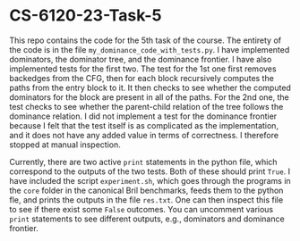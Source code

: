 # CS-6120-23-Task-5
This repo contains the code for the 5th task of the course. The entirety of the code is in the file `my_dominance_code_with_tests.py`.
I have implemented dominators, the dominator tree, and the dominance frontier.
I have also implemented tests for the first two.
The test for the 1st one first removes backedges from the CFG, then for each block recursively computes the paths from the entry block to it.
It then checks to see whether the computed dominators for the block are present in all of the paths.
For the 2nd one, the test checks to see whether the parent-child relation of the tree follows the dominance relation.
I did not implement a test for the dominance frontier because I felt that the test itself is as complicated as the implementation, and it does not have any
added value in terms of correctness.
I therefore stopped at manual inspection.

Currently, there are two active `print` statements in the python file, which correspond to the outputs of the two tests.
Both of these should print `True`.
I have included the script `experiment.sh`, which goes through the programs in the `core` folder in the canonical Bril benchmarks, feeds them to the
python fle, and prints the outputs in the file `res.txt`.
One can then inspect this file to see if there exist some `False` outcomes.
You can uncomment various `print` statements to see different outputs, e.g., dominators and dominance frontier.
